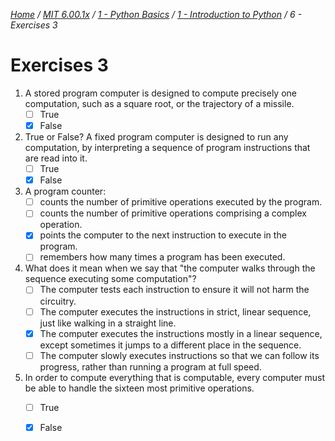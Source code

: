 _[Home](../../../) / [MIT 6.00.1x](../../) / [1 - Python Basics](../) / [1 - Introduction to Python](./) / 6 - Exercises 3_
# Exercises 3

1. A stored program computer is designed to compute precisely one computation, such as a square root, or the trajectory of a missile.
	- [ ] True
	- [x] False

2. True or False? A fixed program computer is designed to run any computation, by interpreting a sequence of program instructions that are read into it.
	- [ ] True
	- [x] False

3. A program counter:
	- [ ] counts the number of primitive operations executed by the program.
	- [ ] counts the number of primitive operations comprising a complex operation.
	- [x] points the computer to the next instruction to execute in the program.
	- [ ] remembers how many times a program has been executed.

4. What does it mean when we say that "the computer walks through the sequence executing some computation"?
	- [ ] The computer tests each instruction to ensure it will not harm the circuitry.
	- [ ] The computer executes the instructions in strict, linear sequence, just like walking in a straight line.
	- [x] The computer executes the instructions mostly in a linear sequence, except sometimes it jumps to a different place in the sequence.
	- [ ] The computer slowly executes instructions so that we can follow its progress, rather than running a program at full speed.

5. In order to compute everything that is computable, every computer must be able to handle the sixteen most primitive operations.
	- [ ] True
	- [x] False

